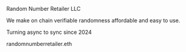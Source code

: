 Random Number Retailer LLC

We make on chain verifiable randomness affordable and easy to use.

Turning async to sync since 2024

randomnumberretailer.eth
